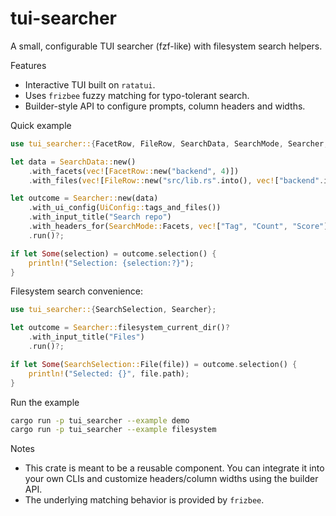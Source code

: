 # tui-searcher

A small, configurable TUI searcher (fzf-like) with filesystem search helpers.

Features
- Interactive TUI built on `ratatui`.
- Uses `frizbee` fuzzy matching for typo-tolerant search.
- Builder-style API to configure prompts, column headers and widths.

Quick example

```rust
use tui_searcher::{FacetRow, FileRow, SearchData, SearchMode, Searcher, UiConfig};

let data = SearchData::new()
    .with_facets(vec![FacetRow::new("backend", 4)])
    .with_files(vec![FileRow::new("src/lib.rs".into(), vec!["backend".into()])]);

let outcome = Searcher::new(data)
    .with_ui_config(UiConfig::tags_and_files())
    .with_input_title("Search repo")
    .with_headers_for(SearchMode::Facets, vec!["Tag", "Count", "Score"])
    .run()?;

if let Some(selection) = outcome.selection() {
    println!("Selection: {selection:?}");
}
```

Filesystem search convenience:

```rust
use tui_searcher::{SearchSelection, Searcher};

let outcome = Searcher::filesystem_current_dir()?
    .with_input_title("Files")
    .run()?;

if let Some(SearchSelection::File(file)) = outcome.selection() {
    println!("Selected: {}", file.path);
}
```

Run the example

```bash
cargo run -p tui_searcher --example demo
cargo run -p tui_searcher --example filesystem
```

Notes
- This crate is meant to be a reusable component. You can integrate it into your own CLIs and customize headers/column widths using the builder API.
- The underlying matching behavior is provided by `frizbee`.
